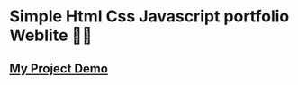 # Simple Html Css Javascript portfolio Weblite 👩‍💻
## [My Project Demo](https://md-ij.github.io/simple-html-css-js-portfolio-website/)
